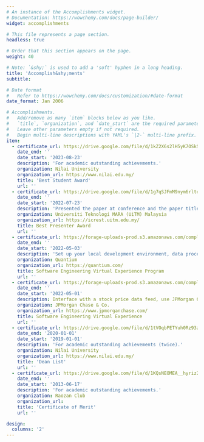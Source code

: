```yaml
---
# An instance of the Accomplishments widget.
# Documentation: https://wowchemy.com/docs/page-builder/
widget: accomplishments

# This file represents a page section.
headless: true

# Order that this section appears on the page.
weight: 40

# Note: `&shy;` is used to add a 'soft' hyphen in a long heading.
title: 'Accomplish&shy;ments'
subtitle:

# Date format
#   Refer to https://wowchemy.com/docs/customization/#date-format
date_format: Jan 2006

# Accomplishments.
#   Add/remove as many `item` blocks below as you like.
#   `title`, `organization`, and `date_start` are the required parameters.
#   Leave other parameters empty if not required.
#   Begin multi-line descriptions with YAML's `|2-` multi-line prefix.
item:
  - certificate_url: https://drive.google.com/file/d/1kZ2X6s2lH5yK7OSkSZpl_zG7mGuznqP0/view?usp=sharing
    date_end: ''
    date_start: '2023-08-23'
    description: 'For academic outstanding achievements.'
    organization: Nilai University
    organization_url: https://www.nilai.edu.my/
    title: 'Best Student Award'
    url: ''
  - certificate_url: https://drive.google.com/file/d/1g7qSJFmM9nym6rltoEmGxnyz_mH_7m53/view?usp=sharing
    date_end: ''
    date_start: '2022-07-23'
    description: 'Presented the paper at conference and the paper title is "Detect driver drowsiness face expression recognition using Convolution Neural Networks".'
    organization: Universiti Teknologi MARA (UiTM) Malaysia
    organization_url: https://icrest.uitm.edu.my/
    title: Best Presenter Award
    url: ''
  - certificate_url: https://forage-uploads-prod.s3.amazonaws.com/completion-certificates/Quantium/jhiG2W9K8KLZK8nXP_Quantium_hrE4dCCxCnXq4WBvF_1651566441927_completion_certificate.pdf
    date_end: ''
    date_start: '2022-05-03'
    description: 'Set up your local development environment, data processing, create a Dash application, improve your Dash application, and test your Dash application.'
    organization: Quantium
    organization_url: https://quantium.com/
    title: Software Engineering Virtual Experience Program
    url: ''
  - certificate_url: https://forage-uploads-prod.s3.amazonaws.com/completion-certificates/J.P.%20Morgan/R5iK7HMxJGBgaSbvk_J.P.%20Morgan_hrE4dCCxCnXq4WBvF_1651411653409_completion_certificate.pdf
    date_end: ''
    date_start: '2022-05-01'
    description: Interface with a stock price data feed, use JPMorgan Chase frameworks and tools, display data visually for traders.
    organization: JPMorgan Chase & Co.
    organization_url: https://www.jpmorganchase.com/
    title: Software Engineering Virtual Experience
    url: ''
  - certificate_url: https://drive.google.com/file/d/1tVOqbPETYuh0Rz93z6COEQ7AjQ0DJ94_/view?usp=sharing
    date_end: '2020-01-01'
    date_start: '2019-01-01'
    description: 'For academic outstanding achievements (twice).'
    organization: Nilai University
    organization_url: https://www.nilai.edu.my/
    title: 'Dean List'
    url: ''
  - certificate_url: https://drive.google.com/file/d/1KQsNEOMEA__hyriz2hk626VuytINAeij/view?usp=sharing
    date_end: ''
    date_start: '2013-06-17'
    description: 'For academic outstanding achievements.'
    organization: Raozan Club
    organization_url: 
    title: 'Certificate of Merit'
    url: ''

design:
  columns: '2'
---
```


